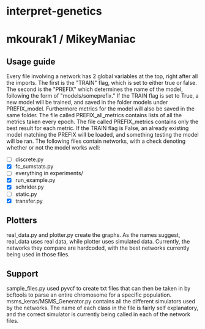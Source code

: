 # interpret-genetics
# mkourak1 / MikeyManiac

## Usage guide
Every file involving a network has 2 global variables at the top, right after all the imports. The first is the "TRAIN" flag, which is set to either true or false. The second is the "PREFIX" which determines the name of the model, following the form of "models/someprefix." If the TRAIN flag is set to True, a new model will be trained, and saved in the folder models under PREFIX\_model. Furthermore metrics for the model will also be saved in the same folder. The file called PREFIX\_all\_metrics contains lists of all the metrics taken every epoch. The file called PREFIX\_metrics contains only the best result for each metric. If the TRAIN flag is False, an already existing model matching the PREFIX will be loaded, and something testing the model will be ran. The following files contain networks, with a check denoting whether or not the model works well:
- [ ] discrete.py
- [x] fc\_sumstats.py
- [ ] everything in experiments/
- [x] run\_example.py
- [x] schrider.py
- [ ] static.py
- [x] transfer.py

## Plotters
real\_data.py and plotter.py create the graphs. As the names suggest, real\_data uses real data, while plotter uses simulated data. Currently, the networks they compare are hardcoded, with the best networks currently being used in those files. 

## Support 
sample\_files.py used pyvcf to create txt files that can then be taken in by bcftools to parse an entire chromosome for a specific population. msms\_keras/MSMS\_Generator.py contains all the different simulators used by the networks. The name of each class in the file is fairly self explanatory, and the correct simulator is currently being called in each of the network files. 
